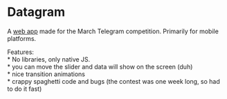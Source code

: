 # Datagram
A [web app](https://doomsdaydevice.github.io/datagram/) made for the March Telegram competition. Primarily for mobile platforms.  

Features:  
    * No libraries, only native JS.  
    * you can move the slider and data will show on the screen (duh)  
    * nice transition animations  
    * crappy spaghetti code and bugs (the contest was one week long, so had to do it fast)  
